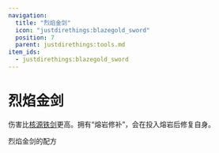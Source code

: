 ```yaml
---
navigation:
  title: "烈焰金剑"
  icon: "justdirethings:blazegold_sword"
  position: 7
  parent: justdirethings:tools.md
item_ids:
  - justdirethings:blazegold_sword
---
```


# 烈焰金剑

伤害比[核源铁剑](./tool_ferricore_sword.md)更高。拥有“熔岩修补”，会在投入熔岩后修复自身。

烈焰金剑的配方

<Recipe id="justdirethings:blazegold_sword" />


